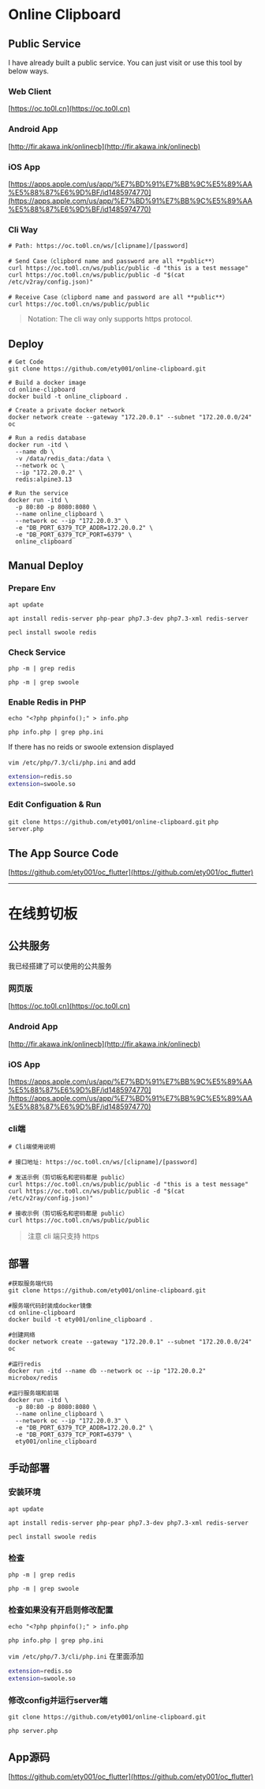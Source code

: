 # Online Clipboard

## Public Service

I have already built a public service.
You can just visit or use this tool by below ways.

### Web Client
[https://oc.to0l.cn](https://oc.to0l.cn)

### Android App
[http://fir.akawa.ink/onlinecb](http://fir.akawa.ink/onlinecb)

### iOS App
[https://apps.apple.com/us/app/%E7%BD%91%E7%BB%9C%E5%89%AA%E5%88%87%E6%9D%BF/id1485974770](https://apps.apple.com/us/app/%E7%BD%91%E7%BB%9C%E5%89%AA%E5%88%87%E6%9D%BF/id1485974770)

### Cli Way
```
# Path: https://oc.to0l.cn/ws/[clipname]/[password]

# Send Case（clipbord name and password are all **public**）
curl https://oc.to0l.cn/ws/public/public -d "this is a test message"
curl https://oc.to0l.cn/ws/public/public -d "$(cat /etc/v2ray/config.json)"

# Receive Case（clipbord name and password are all **public**）
curl https://oc.to0l.cn/ws/public/public
```
> Notation: The cli way only supports https protocol.


## Deploy
```
# Get Code
git clone https://github.com/ety001/online-clipboard.git

# Build a docker image
cd online-clipboard
docker build -t online_clipboard .

# Create a private docker network
docker network create --gateway "172.20.0.1" --subnet "172.20.0.0/24" oc

# Run a redis database
docker run -itd \
  --name db \
  -v /data/redis_data:/data \
  --network oc \
  --ip "172.20.0.2" \
  redis:alpine3.13

# Run the service
docker run -itd \
  -p 80:80 -p 8080:8080 \
  --name online_clipboard \
  --network oc --ip "172.20.0.3" \
  -e "DB_PORT_6379_TCP_ADDR=172.20.0.2" \
  -e "DB_PORT_6379_TCP_PORT=6379" \
  online_clipboard
```

## Manual Deploy
### Prepare Env
`apt update`

`apt install redis-server php-pear php7.3-dev php7.3-xml redis-server`

`pecl install swoole redis`

### Check Service
`php -m | grep redis`

`php -m | grep swoole`

### Enable Redis in PHP
`echo "<?php phpinfo();" > info.php`

`php info.php | grep php.ini`

If there has no reids or swoole extension displayed

`vim /etc/php/7.3/cli/php.ini` and add

```sh
extension=redis.so
extension=swoole.so
```

### Edit Configuation & Run
`git clone https://github.com/ety001/online-clipboard.git`
`php server.php`


## The App Source Code
[https://github.com/ety001/oc_flutter](https://github.com/ety001/oc_flutter)

---

# 在线剪切板

## 公共服务

我已经搭建了可以使用的公共服务

### 网页版
[https://oc.to0l.cn](https://oc.to0l.cn)

### Android App
[http://fir.akawa.ink/onlinecb](http://fir.akawa.ink/onlinecb)

### iOS App
[https://apps.apple.com/us/app/%E7%BD%91%E7%BB%9C%E5%89%AA%E5%88%87%E6%9D%BF/id1485974770](https://apps.apple.com/us/app/%E7%BD%91%E7%BB%9C%E5%89%AA%E5%88%87%E6%9D%BF/id1485974770)

### cli端
```
# Cli端使用说明

# 接口地址: https://oc.to0l.cn/ws/[clipname]/[password]

# 发送示例（剪切板名和密码都是 public）
curl https://oc.to0l.cn/ws/public/public -d "this is a test message"
curl https://oc.to0l.cn/ws/public/public -d "$(cat /etc/v2ray/config.json)"

# 接收示例（剪切板名和密码都是 public）
curl https://oc.to0l.cn/ws/public/public
```
> 注意 cli 端只支持 https


## 部署
```
#获取服务端代码
git clone https://github.com/ety001/online-clipboard.git

#服务端代码封装成docker镜像
cd online-clipboard
docker build -t ety001/online_clipboard .

#创建网络
docker network create --gateway "172.20.0.1" --subnet "172.20.0.0/24" oc

#运行redis
docker run -itd --name db --network oc --ip "172.20.0.2" microbox/redis

#运行服务端和前端
docker run -itd \
  -p 80:80 -p 8080:8080 \
  --name online_clipboard \
  --network oc --ip "172.20.0.3" \
  -e "DB_PORT_6379_TCP_ADDR=172.20.0.2" \
  -e "DB_PORT_6379_TCP_PORT=6379" \
  ety001/online_clipboard

```

## 手动部署
### 安装环境
`apt update`

`apt install redis-server php-pear php7.3-dev php7.3-xml redis-server`

`pecl install swoole redis`

### 检查
`php -m | grep redis`

`php -m | grep swoole`

### 检查如果没有开启则修改配置
`echo "<?php phpinfo();" > info.php`

`php info.php | grep php.ini`

`vim /etc/php/7.3/cli/php.ini` 在里面添加

```sh
extension=redis.so
extension=swoole.so
```

### 修改config并运行server端
`git clone https://github.com/ety001/online-clipboard.git`

`php server.php`


## App源码

[https://github.com/ety001/oc_flutter](https://github.com/ety001/oc_flutter)
